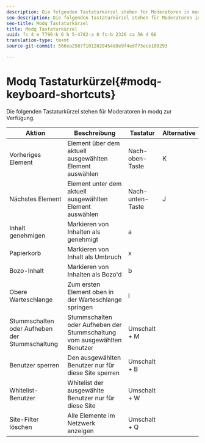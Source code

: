 ```yaml
---
description: Die folgenden Tastaturkürzel stehen für Moderatoren in modq zur Verfügung.
seo-description: Die folgenden Tastaturkürzel stehen für Moderatoren in modq zur Verfügung.
seo-title: Modq Tastaturkürzel
title: Modq Tastaturkürzel
uuid: fc 4 e 7796-b 6 b 5-4782-a 0 fc-b 2326 ca 56 d 66
translation-type: tm+mt
source-git-commit: 566ea2587f101202045488e9f4edf73ece100293

---
```



# Modq Tastaturkürzel{#modq-keyboard-shortcuts}

Die folgenden Tastaturkürzel stehen für Moderatoren in modq zur Verfügung.

| Aktion | Beschreibung | Tastatur | Alternative |
|---|---|---|---|
| Vorheriges Element | Element über dem aktuell ausgewählten Element auswählen | Nach-oben-Taste | K |
| Nächstes Element | Element unter dem aktuell ausgewählten Element auswählen | Nach-unten-Taste | J |
| Inhalt genehmigen | Markieren von Inhalten als genehmigt | a |  |
| Papierkorb | Markieren von Inhalt als Umbruch | x |  |
| Bozo-Inhalt | Markieren von Inhalten als Bozo'd | b |  |
| Obere Warteschlange | Zum ersten Element oben in der Warteschlange springen | l |  |
| Stummschalten oder Aufheben der Stummschaltung | Stummschalten oder Aufheben der Stummschaltung vom ausgewählten Benutzer | Umschalt + M |  |
| Benutzer sperren | Den ausgewählten Benutzer nur für diese Site sperren | Umschalt + B |  |
| Whitelist-Benutzer | Whitelist der ausgewählte Benutzer nur für diese Site | Umschalt + W |  |
| Site-Filter löschen | Alle Elemente im Netzwerk anzeigen | Umschalt + Q |  |

